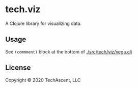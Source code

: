 # tech.viz

A Clojure library for visualizing data.

## Usage

See `(commment)` block at the bottom of [./src/tech/viz/vega.clj](./src/tech/viz/vega.clj)

## License

Copyright © 2020 TechAscent, LLC